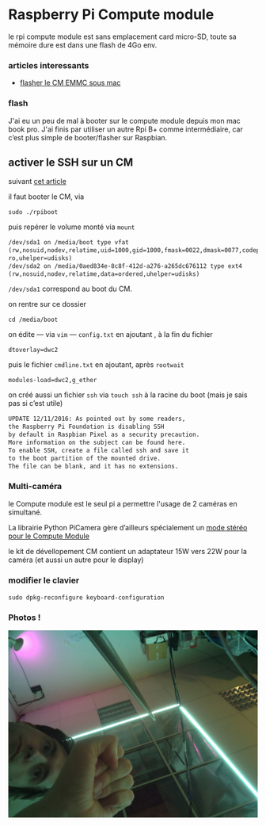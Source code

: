 # Raspberry Pi Compute module

le rpi compute module est sans emplacement card micro-SD, toute sa mémoire dure est dans une flash de 4Go env. 

### articles interessants

- [flasher le CM EMMC sous mac](http://www.uugear.com/portfolio/flashing-the-raspberry-pi-compute-module-emmc-under-mac-os/)

### flash

J'ai eu un peu de mal à booter sur le compute module depuis mon mac book pro.
J'ai finis par utiliser un autre Rpi B+ comme intermédiaire, car c’est plus simple de booter/flasher sur Raspbian.

## activer le SSH sur un CM

suivant [cet article](https://www.thepolyglotdeveloper.com/2016/06/connect-raspberry-pi-zero-usb-cable-ssh/)

il faut booter le CM, via 

	sudo ./rpiboot
	
puis repérer le volume monté via `mount`

	/dev/sda1 on /media/boot type vfat (rw,nosuid,nodev,relatime,uid=1000,gid=1000,fmask=0022,dmask=0077,codepage=437,iocharset=ascii,shortname=mixed,showexec,utf8,flush,errors=remount-ro,uhelper=udisks)
	/dev/sda2 on /media/0aed834e-8c8f-412d-a276-a265dc676112 type ext4 (rw,nosuid,nodev,relatime,data=ordered,uhelper=udisks)

`/dev/sda1` correspond au boot du CM. 

on rentre sur ce dossier

	cd /media/boot
	
on édite — via `vim` — `config.txt` en ajoutant	, à la fin du fichier

	dtoverlay=dwc2

puis le fichier `cmdline.txt` en ajoutant, après `rootwait` 

	modules-load=dwc2,g_ether

on créé aussi un fichier `ssh` via `touch ssh` à la racine du boot
(mais je sais pas si c’est utile) 

	UPDATE 12/11/2016: As pointed out by some readers, 
	the Raspberry Pi Foundation is disabling SSH 
	by default in Raspbian Pixel as a security precaution.  
	More information on the subject can be found here.  
	To enable SSH, create a file called ssh and save it 
	to the boot partition of the mounted drive.  
	The file can be blank, and it has no extensions.

### Multi-caméra

le Compute module est le seul pi a permettre l'usage de 2 caméras en simultané. 

La librairie Python PiCamera gère d’ailleurs spécialement un [mode stéréo pour le Compute Module](http://picamera.readthedocs.io/en/release-1.12/api_camera.html#picamera)

le kit de dévellopement CM contient un adaptateur 15W vers 22W pour la caméra (et aussi un autre pour le display)

### modifier le clavier

	sudo dpkg-reconfigure keyboard-configuration
	
### Photos !

![fight](images/cam-test-2017-01-11_22-01-57.jpg)	
